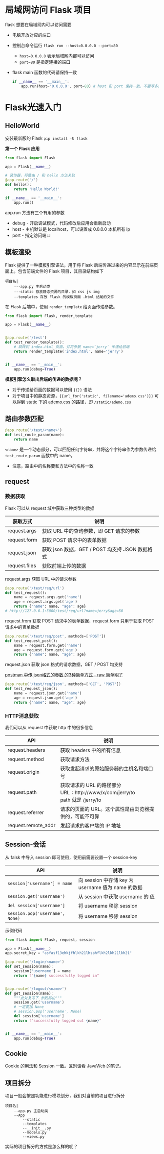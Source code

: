 # 局域网访问 Flask 项目

flask 想要在局域网内可以访问需要

- 电脑开放对应的端口

- 控制台命令运行 `flask run --host=0.0.0.0 --port=80`

  - `host=0.0.0.0` 表示局域网内都可以访问
  - `port=80` 是指定连接的端口

- flask main 函数的代码请保持一致

  ```python
  if __name__ == '__main__':
      app.run(host='0.0.0.0', port=80) # host 和 port 保持一致，不要写多余的内容！
  ```

# Flask光速入门

## HelloWorld

安装最新版的 Flask `pip install -U flask`

<b>第一个 Flask 应用</b>

```python
from flask import Flask

app = Flask(__name__)

# 装饰器，将路由 / 和 hello 方法关联
@app.route('/')
def hello():
    return 'Hello World!'

if __name__ == '__main__':
    app.run()
```

app.run 方法有三个有用的参数

- debug - 开启调试模式，代码修改后应用会重新启动
- host - 主机默认是 localhost，可以设置成 0.0.0.0 本机所有 ip
- port - 指定访问端口

## 模板渲染

Flask 提供了一种模板引擎语法，用于将 Flask 后端传递过来的内容显示在前端页面上。包含前端文件的 Flask 项目，其目录结构如下

```shell
项目名|
	---app.py 主启动类
	---static 存放静态资源的目录，如 css js img
	--templates 存放 Flask 的模板页面 .html 结尾的文件
```

在 Flask 后端中，使用 `render_template` 给页面传递参数。

```python
from flask import Flask, render_template

app = Flask(__name__)


@app.route('/test')
def test_render_template():
    # 跳转到 index.html 页面，并将参数 name=’jerry‘ 传递给前端
    return render_template('index.html', name='jerry')


if __name__ == '__main__':
    app.run(debug=True)
```

<b>模板引擎怎么取出后端的传递的数据呢？</b>

- 对于传递给页面的数据可以使用 `{{}}` 语法
- 对于项目中的静态资源，`{{url_for('static', filename='ademo.css')}}` 可以得到 static 下的 ademo.css 的路径，即 `/static/ademo.css`

## 路由参数匹配

```python
@app.route('/test/<name>')
def test_route_param(name):
    return name
```

`<name>` 是一个动态部分，可以匹配任何字符串，并将这个字符串作为参数传递给 `test_route_param` 函数中的 name。

- 注意，路由中的名称要和方法中的名称一致

## request

### 数据获取

Flask 可以从 request 域中获取三种类型的数据

| 获取方式      | 说明                                            |
| ------------- | ----------------------------------------------- |
| request.args  | 获取 URL 中的查询参数，即 GET 请求的参数        |
| request.form  | 获取 POST 请求中的表单数据                      |
| request.json  | 获取 json 数据，GET / POST 均支持 JSON 数据格式 |
| request.files | 获取前端上传的数据                              |

request.args 获取 URL 中的请求参数

```python
@app.route('/test/req/url')
def test_request():
    name = request.args.get('name')
    age = request.args.get('age')
    return {"name": name, "age": age}
# http://127.0.0.1:5000/test/req/url?name=jerry&age=50
```

request.from 获取 POST 请求中的表单数据，request.form 只用于获取 POST 请求中的表单数据

```python
@app.route('/test/req/post', methods=['POST'])
def test_request_post():
    name = request.form.get('name')
    age = request.form.get('age')
    return {"name": name, "age": age}
```

request.json 获取 json 格式的请求数据，GET / POST 均支持

[postman 中传 json格式的参数 的3种简单方式 - raw 简单明了](https://blog.csdn.net/qq_36350532/article/details/80318091)

```python
@app.route('/test/req/json', methods=['GET', 'POST'])
def test_request_json():
    name = request.json.get('name')
    age = request.json.get('age')
    return {"name": name, "age": age}
```

### HTTP消息获取

我们可以从 request 中获取 http 中的很多信息

| API                 | 说明                                                         |
| ------------------- | ------------------------------------------------------------ |
| request.headers     | 获取 headers 中的所有信息                                    |
| request.method      | 获取请求方法                                                 |
| request.origin      | 获取发起请求的原始服务器的主机名和端口号                     |
| request.path        | 获取请求的 URL 的路径部分<br>URL：http://www/x/com/jerry/to<br>path 就是 /jerry/to |
| request.referrer    | 请求的页面的 URL。这个属性是由浏览器提供的，可能不可靠       |
| request.remote_addr | 发起请求的客户端的 IP 地址                                   |





## Session-会话

从 falsk 中导入 session 即可使用，使用前需要设置一个 session-key

| API                             | 说明                                               |
| ------------------------------- | -------------------------------------------------- |
| `session['username'] = name`    | 向 session 中存储 key 为 username 值为 name 的数据 |
| `session.get('username')`       | 从 session 中获取 username 的 值                   |
| `del session['username']`       | 将 username 移除 session                           |
| `session.pop('username', None)` | 将 username 移除 session                           |

示例代码

```python
from flask import Flask, request, session

app = Flask(__name__)
app.secret_key = "asfasf13ehkjfhlkh21lhsahflkh2lkh21lkh21"

@app.route('/login/<name>')
def set_session(name):
    session['username'] = name
    return f"{name} successfully logged in"


@app.route('/logout/<name>')
def get_session(name):
    """此处复习下 参数路由"""
    session.get('username')
    # 一定要加 None
    # session.pop('username', None)
    del session['username']
    return f"successfully logged out {name}"


if __name__ == '__main__':
    app.run(debug=True)
```

## Cookie

Cookie 的用法和 Session 一致。区别请看 JavaWeb 的笔记。

## 项目拆分

项目一般会按照功能进行模块划分，我们对当前的项目进行拆分

```shell
项目名|
	--app.py 主启动类
	--App
		--static
		--templates
		--__init__.py
		--models.py
		--views.py
```

实际的项目拆分的方式是怎么样的呢？

